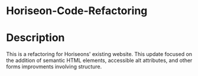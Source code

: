 # Horiseon-Code-Refactoring

# Description

This is a refactoring for Horiseons' existing website. This update focused on the addition of semantic HTML elements, accessible alt attributes, and other forms improvments involving structure.